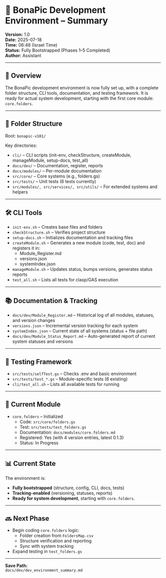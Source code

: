# 🧾 BonaPic Development Environment – Summary  
**Version:** 1.0  
**Date:** 2025-07-18  
**Time:** 06:48 (Israel Time)  
**Status:** Fully Bootstrapped (Phases 1–5 Completed)  
**Author:** Assistant  

---

## 🎯 Overview
The BonaPic development environment is now fully set up, with a complete folder structure, CLI tools, documentation, and testing framework. It is ready for actual system development, starting with the first core module: `core.folders`.

---

## 📁 Folder Structure
Root: `bonapic-v101/`

Key directories:
- `cli/` – CLI scripts (init-env, checkStructure, createModule, manageModule, setup-docs, test_all)
- `docs/dev/` – Documentation, register, reports
- `docs/modules/` – Per-module documentation
- `src/core/` – Core systems (e.g., folders.gs)
- `src/tests/` – Unit tests (6 tests currently)
- `src/modules/, src/services/, src/utils/` – For extended systems and helpers

---

## 🛠 CLI Tools
- `init-env.sh` – Creates base files and folders
- `checkStructure.sh` – Verifies project structure
- `setup-docs.sh` – Initializes documentation and tracking files
- `createModule.sh` – Generates a new module (code, test, doc) and registers it in:
  - Module_Register.md
  - versions.json
  - systemIndex.json
- `manageModule.sh` – Updates status, bumps versions, generates status reports
- `test_all.sh` – Lists all tests for clasp/GAS execution

---

## 📚 Documentation & Tracking
- `docs/dev/Module_Register.md` – Historical log of all modules, statuses, and version changes
- `versions.json` – Incremental version tracking for each system
- `systemIndex.json` – Current state of all systems (status + file path)
- `docs/dev/Module_Status_Report.md` – Auto-generated report of current system statuses and versions

---

## 🧪 Testing Framework
- `src/tests/selfTest.gs` – Checks .env and basic environment
- `src/tests/test_*.gs` – Module-specific tests (6 existing)
- `cli/test_all.sh` – Lists all available tests for running

---

## 🔹 Current Module
- `core.folders` – Initialized
  - Code: `src/core/folders.gs`
  - Test: `src/tests/test_folders.gs`
  - Documentation: `docs/modules/core.folders.md`
  - Registered: Yes (with 4 version entries, latest 0.1.3)
  - Status: In Progress

---

## 📊 Current State
The environment is:
- **Fully bootstrapped** (structure, config, CLI, docs, tests)
- **Tracking-enabled** (versioning, statuses, reports)
- **Ready for system development**, starting with `core.folders`.

---

## 🔜 Next Phase
- Begin coding `core.folders` logic:
  - Folder creation from `FoldersMap.csv`
  - Structure verification and reporting
  - Sync with system tracking
- Expand testing in `test_folders.gs`

---

**Save Path:**  
`docs/dev/dev_environment_summary.md`
